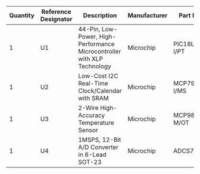 Quantity | Reference Designator | Description | Manufacturer | Part Number
--- | --- | --- | --- | --- 
1 | U1 | 44-Pin, Low-Power, High-Performance Microcontroller with XLP Technology | Microchip | PIC18LF45K22-I/PT
1 | U2 | Low-Cost I2C Real-Time Clock/Calendar with SRAM | Microchip | MCP7940M-I/MS
1 | U3 | 2-Wire High-Accuracy Temperature Sensor | Microchip | MCP9802A0T-M/OT
1 | U4 | 1MSPS, 12-Bit A/D Converter in 6-Lead SOT-23 | Microchip | ADCS7476AIMF